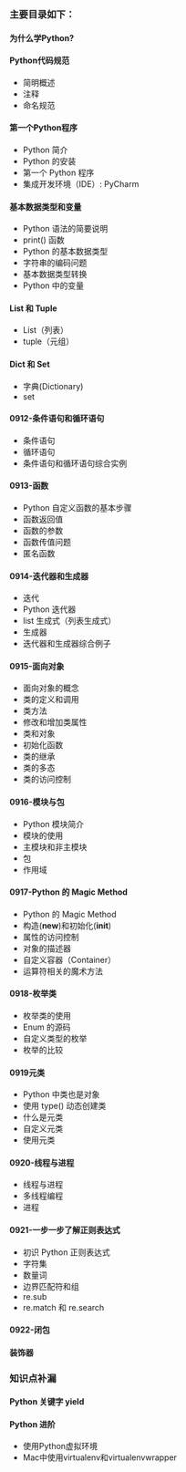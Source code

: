 ### 主要目录如下：

#### 为什么学Python?
#### Python代码规范
- 简明概述
- 注释
- 命名规范

#### 第一个Python程序
- Python 简介
- Python 的安装
- 第一个 Python 程序
- 集成开发环境（IDE）: PyCharm

#### 基本数据类型和变量
- Python 语法的简要说明
- print() 函数
- Python 的基本数据类型
- 字符串的编码问题
- 基本数据类型转换
- Python 中的变量

#### List 和 Tuple
- List（列表）
- tuple（元组）

#### Dict 和 Set
- 字典(Dictionary)
- set

#### 0912-条件语句和循环语句
- 条件语句
- 循环语句
- 条件语句和循环语句综合实例

#### 0913-函数
- Python 自定义函数的基本步骤
- 函数返回值
- 函数的参数
- 函数传值问题
- 匿名函数

#### 0914-迭代器和生成器
- 迭代
- Python 迭代器
- list 生成式（列表生成式）
- 生成器
- 迭代器和生成器综合例子

#### 0915-面向对象
- 面向对象的概念
- 类的定义和调用
- 类方法
- 修改和增加类属性
- 类和对象
- 初始化函数
- 类的继承
- 类的多态
- 类的访问控制

#### 0916-模块与包
- Python 模块简介
- 模块的使用
- 主模块和非主模块
- 包
- 作用域

#### 0917-Python 的 Magic Method
- Python 的 Magic Method
- 构造(__new__)和初始化(__init__)
- 属性的访问控制
- 对象的描述器
- 自定义容器（Container）
- 运算符相关的魔术方法

#### 0918-枚举类
- 枚举类的使用
- Enum 的源码
- 自定义类型的枚举
- 枚举的比较

#### 0919元类
- Python 中类也是对象
- 使用 type() 动态创建类
- 什么是元类
- 自定义元类
- 使用元类

#### 0920-线程与进程
- 线程与进程
- 多线程编程
- 进程

#### 0921-一步一步了解正则表达式
- 初识 Python 正则表达式
- 字符集
- 数量词
- 边界匹配符和组
- re.sub
- re.match 和 re.search

#### 0922-闭包
#### 装饰器
### 知识点补漏
#### Python 关键字 yield
#### Python 进阶
- 使用Python虚拟环境
- Mac中使用virtualenv和virtualenvwrapper
